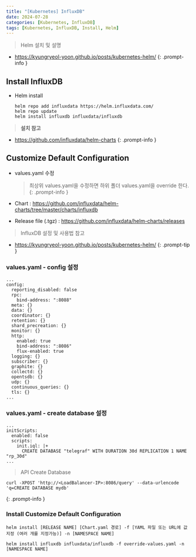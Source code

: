 ```yaml
---
title: "[Kubernetes] InfluxDB"
date: 2024-07-28
categories: [Kubernetes, InfluxDB]
tags: [Kubernetes, InfluxDB, Install, Helm]
---
```


> Helm 설치 및 설명
  - https://kyungryeol-yoon.github.io/posts/kubernetes-helm/
{: .prompt-info }

## Install InfluxDB
- Helm install
  ```shell
  helm repo add influxdata https://helm.influxdata.com/
  helm repo update
  helm install influxdb influxdata/influxdb
  ```

> **설치 참고**
  - https://github.com/influxdata/helm-charts
{: .prompt-info }

## Customize Default Configuration
- values.yaml 수정
  > 최상위 values.yaml을 수정하면 하위 폴더 values.yaml을 override 한다.
  {: .prompt-info }

- Chart : https://github.com/influxdata/helm-charts/tree/master/charts/influxdb
- Release file (.tgz) : https://github.com/influxdata/helm-charts/releases

> InfluxDB 설정 및 사용법 참고
  - https://kyungryeol-yoon.github.io/posts/kubernetes-helm/
{: .prompt-tip }

### values.yaml - config 설정
```
...
config:
  reporting_disabled: false
  rpc:
    bind-address: ":8088"
  meta: {}
  data: {}
  coordinator: {}
  retention: {}
  shard_precreation: {}
  monitor: {}
  http:
    enabled: true
    bind-address: ":8086"
    flux-enabled: true
  logging: {}
  subscriber: {}
  graphite: {}
  collectd: {}
  opentsdb: {}
  udp: {}
  continuous_queries: {}
  tls: {}
...
```

### values.yaml - create database 설정
```
...
initScripts:
  enabled: false
  scripts:
    init.iql: |+
      CREATE DATABASE "telegraf" WITH DURATION 30d REPLICATION 1 NAME "rp_30d"
...
```

> API Create Database
```shell
curl -XPOST 'http://<LoadBalancer-IP>:8086/query' --data-urlencode 'q=CREATE DATABASE mydb'
```
{: .prompt-info }

### Install Customize Default Configuration
```shell
helm install [RELEASE NAME] [Chart.yaml 경로] -f [YAML 파일 또는 URL에 값 지정 (여러 개를 지정가능)] -n [NAMESPACE NAME]
```

```shell
helm install influxdb influxdata/influxdb -f override-values.yaml -n [NAMESPACE NAME]
```